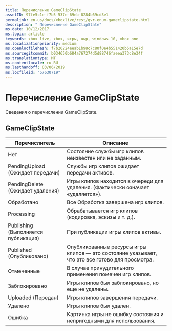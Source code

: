 ```yaml
---
title: Перечисление GameClipState
assetID: 97fe5c1e-f7b5-537e-69eb-8284b69cd3e1
permalink: en-us/docs/xboxlive/rest/gvr-enum-gameclipstate.html
description: " Перечисление GameClipState"
ms.date: 10/12/2017
ms.topic: article
keywords: xbox live, xbox, игры, uwp, windows 10, xbox one
ms.localizationpriority: medium
ms.openlocfilehash: f7b20224eeab1b98c7c80f0e4b551420b5a15e7d
ms.sourcegitcommit: b034650b684a767274d5d88746faeea373c8e34f
ms.translationtype: MT
ms.contentlocale: ru-RU
ms.lasthandoff: 03/06/2019
ms.locfileid: "57630719"
---
```

# <a name="gameclipstate-enumeration"></a>Перечисление GameClipState
Сведения о перечислении GameClipState. 
<a id="ID4ET"></a>

 
## <a name="gameclipstate"></a>GameClipState
 
| <b>Перечислитель</b>| <b>Описание</b>| 
| --- | --- | 
| Нет | Состояние службы игр клипов неизвестен или не заданным.| 
| PendingUpload (Ожидает передачи) | Службы игр клипов ожидает передачи активов.| 
| PendingDelete (Ожидает удаления) | Игры клипов находится в очереди для удаления. (Фактически означает «удаляется»).| 
| Обработано | Все Обработка завершена игр клипов.| 
| Processing| Обрабатывается игр клипов (кодировка, эскизы и т. д.).| 
| Publishing (Выполняется публикация)| При публикации игры клипов активы.| 
| Published (Опубликовано)| Опубликованные ресурсы игры клипов — это состояние указывает, что это все готово для просмотра.| 
| Отмеченные| В случае принудительного применения помечен игр клипов.| 
| Заблокировано| Игры клипов был заблокировано, но еще не удалены.| 
| Uploaded (Передан)| Игры клипов завершения передачи.| 
| Удалено| Игры клипов был удален.| 
| Ошибка| Картинка игры не ошибку состояния и непригодными для использования.| 
  